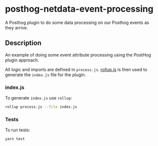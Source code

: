 # posthog-netdata-event-processing

A Posthog plugin to do some data processing on our Posthog events as they arrive.

## Description

An example of doing some event attribute processing using the PostHog plugin approach.

All logic and imports are defined in `process.js`. [rollup.js](https://rollupjs.org/guide/en/) is then used to generate the `index.js` file for the plugin.

### index.js

To generate `index.js` use `rollup`:

```bash
rollup process.js --file index.js
```

### Tests

To run tests:

```bash
yarn test
```
